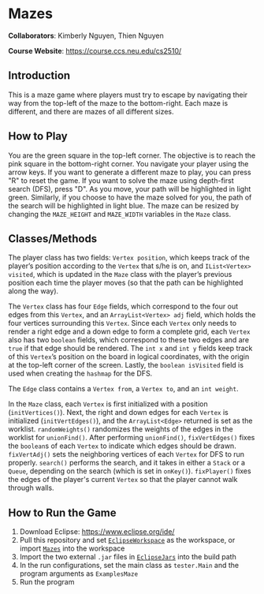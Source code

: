 # Mazes

**Collaborators**: Kimberly Nguyen, Thien Nguyen

**Course Website**: https://course.ccs.neu.edu/cs2510/

## Introduction
This is a maze game where players must try to escape by navigating their way
from the top-left of the maze to the bottom-right. Each maze is different, and
there are mazes of all different sizes.

## How to Play
You are the green square in the top-left corner. The objective is to reach the
pink square in the bottom-right corner. You navigate your player using the arrow
keys. If you want to generate a different maze to play, you can press "R" to
reset the game. If you want to solve the maze using depth-first search (DFS),
press "D". As you move, your path will be highlighted in light green. Similarly,
if you choose to have the maze solved for you, the path of the search will be
highlighted in light blue. The maze can be resized by changing the `MAZE_HEIGHT`
and `MAZE_WIDTH` variables in the `Maze` class.

## Classes/Methods
The player class has two fields: `Vertex position`, which keeps track of the
player’s position according to the `Vertex` that s/he is on, and `IList<Vertex>
visited`, which is updated in the `Maze` class with the player’s previous
position each time the player moves (so that the path can be highlighted along
the way).

The `Vertex` class has four `Edge` fields, which correspond to the four out
edges from this `Vertex`, and an `ArrayList<Vertex> adj` field, which holds the
four vertices surrounding this `Vertex`. Since each `Vertex` only needs to
render a right edge and a down edge to form a complete grid, each `Vertex` also
has two `boolean` fields, which correspond to these two edges and are `true` if
that edge should be rendered. The `int x` and `int y` fields keep track of this
`Vertex`’s position on the board in logical coordinates, with the origin at the
top-left corner of the screen. Lastly, the `boolean isVisited` field is used
when creating the `hashmap` for the DFS.

The `Edge` class contains a `Vertex from`, a `Vertex to`, and an `int weight`.

In the `Maze` class, each `Vertex` is first initialized with a position
(`initVertices()`). Next, the right and down edges for each `Vertex` is
initialized (`initVertEdges()`), and the `ArrayList<Edge>` returned is set as
the worklist. `randomWeights()` randomizes the weights of the edges in the
worklist for `unionFind()`. After performing `unionFind()`, `fixVertEdges()`
fixes the `boolean`s of each `Vertex` to indicate which edges should be drawn.
`fixVertAdj()` sets the neighboring vertices of each `Vertex` for DFS to run
properly. `search()` performs the search, and it takes in either a `Stack` or a
`Queue`, depending on the search (which is set in `onKey()`). `fixPlayer()`
fixes the edges of the player's current `Vertex` so that the player cannot walk
through walls.

## How to Run the Game
1. Download Eclipse: https://www.eclipse.org/ide/
2. Pull this repository and set [`EclipseWorkspace`](/EclipseWorkspace) as
the workspace, or import [`Mazes`](/EclipseWorkspace/Mazes) into the workspace
3. Import the two external `.jar` files in [`EclipseJars`](/EclipseJars) into
the build path
4. In the run configurations, set the main class as `tester.Main` and the
program arguments as `ExamplesMaze`
5. Run the program
